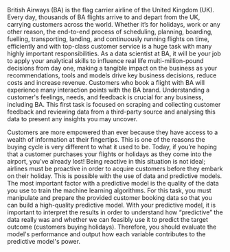 British Airways (BA) is the flag carrier airline of the United Kingdom (UK). Every day, thousands of BA flights arrive to and depart from the UK, carrying customers across the world. Whether
it’s for holidays, work or any other reason, the end-to-end process of scheduling, planning, boarding, fuelling, transporting, landing, and continuously running flights on time, efficiently 
and with top-class customer service is a huge task with many highly important responsibilities.
As a data scientist at BA, it will be your job to apply your analytical skills to influence real life multi-million-pound decisions from day one, making a tangible impact on the business as your
recommendations, tools and models drive key business decisions, reduce costs and increase revenue.
Customers who book a flight with BA will experience many interaction points with the BA brand. Understanding a customer's feelings, needs, and feedback is crucial for any business, including BA.
This first task is focused on scraping and collecting customer feedback and reviewing data from a third-party source and analysing this data to present any insights you may uncover.

Customers are more empowered than ever because they have access to a wealth of information at their fingertips. This is one of the reasons the buying cycle is very different to what it used to be.
Today, if you’re hoping that a customer purchases your flights or holidays as they come into the airport, you’ve already lost! Being reactive in this situation is not ideal; airlines must be proactive
in order to acquire customers before they embark on their holiday.
This is possible with the use of data and predictive models. The most important factor with a predictive model is the quality of the data you use to train the machine learning algorithms. For this task,
you must manipulate and prepare the provided customer booking data so that you can build a high-quality predictive model.
With your predictive model, it is important to interpret the results in order to understand how “predictive” the data really was and whether we can feasibly use it to predict the target outcome (customers
buying holidays). Therefore, you should evaluate the model's performance and output how each variable contributes to the predictive model's power.
